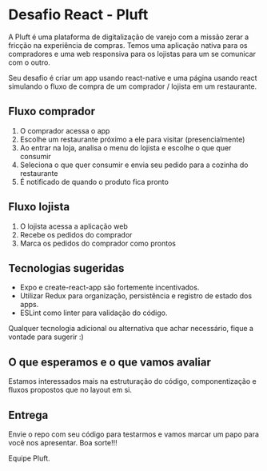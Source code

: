 # Desafio React - Pluft

A Pluft é uma plataforma de digitalização de varejo com a missão zerar a fricção na experiência de compras. Temos uma aplicação nativa para os compradores e uma web responsiva para os lojistas para um se comunicar com o outro.

Seu desafio é criar um app usando react-native e uma página usando react simulando o fluxo de compra de um comprador / lojista em um restaurante.

## Fluxo comprador

1. O comprador acessa o app
2. Escolhe um restaurante próximo a ele para visitar (presencialmente)
3. Ao entrar na loja, analisa o menu do lojista e escolhe o que quer consumir
4. Seleciona o que quer consumir e envia seu pedido para a cozinha do restaurante
5. É notificado de quando o produto fica pronto

## Fluxo lojista

1. O lojista acessa a aplicação web
2. Recebe os pedidos do comprador
3. Marca os pedidos do comprador como prontos

## Tecnologias sugeridas

- Expo e create-react-app são fortemente incentivados.
- Utilizar Redux para organização, persistência e registro de estado dos apps.
- ESLint como linter para validação do código.

Qualquer tecnologia adicional ou alternativa que achar necessário, fique a vontade para sugerir :)

## O que esperamos e o que vamos avaliar

Estamos interessados mais na estruturação do código, componentização e fluxos propostos que no layout em si.

## Entrega

Envie o repo com seu código para testarmos e vamos marcar um papo para você nos apresentar.
Boa sorte!!!

Equipe Pluft.
